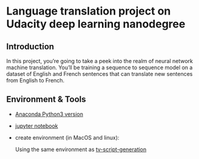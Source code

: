 # Language translation project on Udacity deep learning nanodegree

## Introduction

In this project, you’re going to take a peek into the realm of neural network machine translation.  You’ll be training a sequence to sequence model on a dataset of English and French sentences that can translate new sentences from English to French.

## Environment & Tools

* [Anaconda Python3 version](https://www.anaconda.com/download/#macos) 
* [jupyter notebook](http://jupyter.org/install)
* create environment (in MacOS and linux):
	
	Using the same environment as [tv-script-generation](https://github.com/SHITINGCHEN/Deep-learning-nanodegree/blob/master/tv-script-generation/README.MD) 
